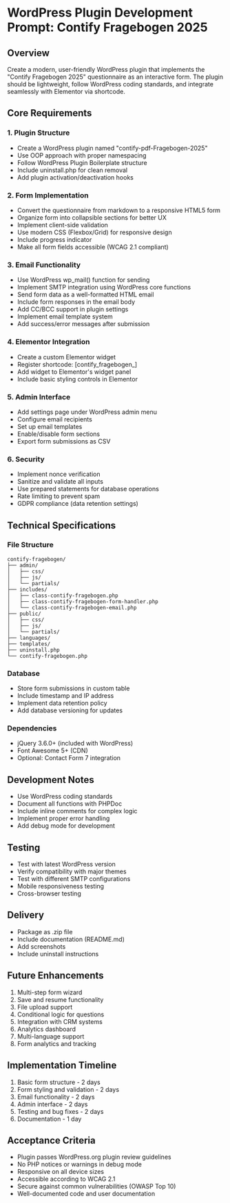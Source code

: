 # WordPress Plugin Development Prompt: Contify Fragebogen 2025

## Overview
Create a modern, user-friendly WordPress plugin that implements the "Contify Fragebogen 2025" questionnaire as an interactive form. The plugin should be lightweight, follow WordPress coding standards, and integrate seamlessly with Elementor via shortcode.

## Core Requirements

### 1. Plugin Structure
- Create a WordPress plugin named "contify-pdf-Fragebogen-2025"
- Use OOP approach with proper namespacing
- Follow WordPress Plugin Boilerplate structure
- Include uninstall.php for clean removal
- Add plugin activation/deactivation hooks

### 2. Form Implementation
- Convert the questionnaire from markdown to a responsive HTML5 form
- Organize form into collapsible sections for better UX
- Implement client-side validation
- Use modern CSS (Flexbox/Grid) for responsive design
- Include progress indicator
- Make all form fields accessible (WCAG 2.1 compliant)

### 3. Email Functionality
- Use WordPress wp_mail() function for sending
- Implement SMTP integration using WordPress core functions
- Send form data as a well-formatted HTML email
- Include form responses in the email body
- Add CC/BCC support in plugin settings
- Implement email template system
- Add success/error messages after submission

### 4. Elementor Integration
- Create a custom Elementor widget
- Register shortcode: [contify_fragebogen_]
- Add widget to Elementor's widget panel
- Include basic styling controls in Elementor

### 5. Admin Interface
- Add settings page under WordPress admin menu
- Configure email recipients
- Set up email templates
- Enable/disable form sections
- Export form submissions as CSV

### 6. Security
- Implement nonce verification
- Sanitize and validate all inputs
- Use prepared statements for database operations
- Rate limiting to prevent spam
- GDPR compliance (data retention settings)

## Technical Specifications

### File Structure
```
contify-fragebogen/
├── admin/
│   ├── css/
│   ├── js/
│   └── partials/
├── includes/
│   ├── class-contify-fragebogen.php
│   ├── class-contify-fragebogen-form-handler.php
│   └── class-contify-fragebogen-email.php
├── public/
│   ├── css/
│   ├── js/
│   └── partials/
├── languages/
├── templates/
├── uninstall.php
└── contify-fragebogen.php
```

### Database
- Store form submissions in custom table
- Include timestamp and IP address
- Implement data retention policy
- Add database versioning for updates

### Dependencies
- jQuery 3.6.0+ (included with WordPress)
- Font Awesome 5+ (CDN)
- Optional: Contact Form 7 integration

## Development Notes
- Use WordPress coding standards
- Document all functions with PHPDoc
- Include inline comments for complex logic
- Implement proper error handling
- Add debug mode for development

## Testing
- Test with latest WordPress version
- Verify compatibility with major themes
- Test with different SMTP configurations
- Mobile responsiveness testing
- Cross-browser testing

## Delivery
- Package as .zip file
- Include documentation (README.md)
- Add screenshots
- Include uninstall instructions

## Future Enhancements
1. Multi-step form wizard
2. Save and resume functionality
3. File upload support
4. Conditional logic for questions
5. Integration with CRM systems
6. Analytics dashboard
7. Multi-language support
8. Form analytics and tracking

## Implementation Timeline
1. Basic form structure - 2 days
2. Form styling and validation - 2 days
3. Email functionality - 2 days
4. Admin interface - 2 days
5. Testing and bug fixes - 2 days
6. Documentation - 1 day

## Acceptance Criteria
- Plugin passes WordPress.org plugin review guidelines
- No PHP notices or warnings in debug mode
- Responsive on all device sizes
- Accessible according to WCAG 2.1
- Secure against common vulnerabilities (OWASP Top 10)
- Well-documented code and user documentation
